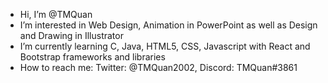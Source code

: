-  Hi, I’m @TMQuan
-  I’m interested in Web Design, Animation in PowerPoint as well as Design and Drawing in Illustrator
-  I’m currently learning C, Java, HTML5, CSS, Javascript with React and Bootstrap frameworks and libraries 
-  How to reach me: Twitter: @TMQuan2002, Discord: TMQuan#3861

<!---
TMQuan202/TMQuan202 is a ✨ special ✨ repository because its `README.md` (this file) appears on your GitHub profile.
You can click the Preview link to take a look at your changes.
--->
